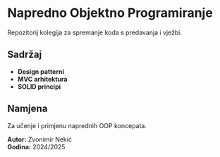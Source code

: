 # Napredno Objektno Programiranje

Repozitorij kolegija za spremanje koda s predavanja i vježbi.

## Sadržaj
- **Design patterni**
- **MVC arhitektura**
- **SOLID principi**

## Namjena
Za učenje i primjenu naprednih OOP koncepata.

**Autor:** Zvonimir Nekić  
**Godina:** 2024/2025

